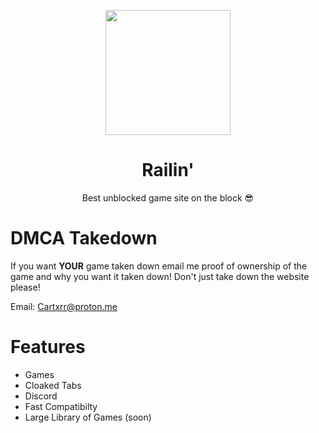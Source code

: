 <p align="center">
<img style="height: 200px;" src="https://railingames.github.io/imgs/Logo.png">
</p>
<h1 align="center">Railin'</h1>
<p align="center">Best unblocked game site on the block 😎</p>

# DMCA Takedown 
 If you want **YOUR** game taken down email me proof of ownership of the game and why you want it taken down! Don't just take down the website please! 
 
 Email: [Cartxrr@proton.me](mailto:Cartxrr@proton.me) 
# Features
- Games
- Cloaked Tabs
- Discord
- Fast Compatibilty
- Large Library of Games (soon)
